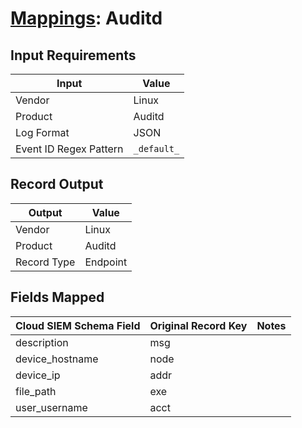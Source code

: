 # [Mappings](README.md): Auditd

## Input Requirements

|Input|Value|
|-----|-----|
|Vendor|Linux|
|Product|Auditd|
|Log Format|JSON|
|Event ID Regex Pattern|`_default_`|

## Record Output

|Output|Value|
|------|-----|
|Vendor|Linux|
|Product|Auditd|
|Record Type|Endpoint|

## Fields Mapped

|Cloud SIEM Schema Field|Original Record Key|Notes|
|-----------------------|-------------------|-----|
|description|msg||
|device_hostname|node||
|device_ip|addr||
|file_path|exe||
|user_username|acct||

